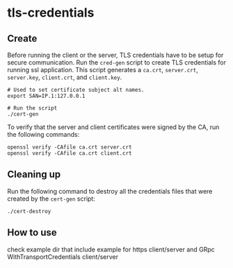 # tls-credentials

## Create

Before running the client or the server, TLS credentials have to be setup for secure communication. Run the `cred-gen` script to create TLS credentials for running ssl application. This script generates a `ca.crt`, `server.crt`, `server.key`, `client.crt`, and `client.key`.

```
# Used to set certificate subject alt names.
export SAN=IP.1:127.0.0.1

# Run the script
./cert-gen
```
To verify that the server and client certificates were signed by the CA, run the following commands:

```
openssl verify -CAfile ca.crt server.crt
openssl verify -CAfile ca.crt client.crt
```

## Cleaning up

Run the following command to destroy all the credentials files that were created by the `cert-gen` script:

```
./cert-destroy
```

## How to use

check example dir that include example for https client/server and GRpc WithTransportCredentials client/server
